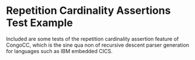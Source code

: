 # Repetition Cardinality Assertions Test Example

Included are some tests of the repetition cardinality assertion feature of CongoCC, which is the sine qua non of recursive descent parser generation for languages such as IBM embedded CICS.


